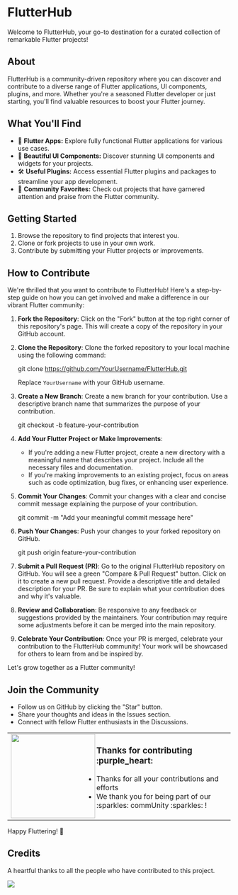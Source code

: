 # FlutterHub

Welcome to FlutterHub, your go-to destination for a curated collection of remarkable Flutter projects!

## About

FlutterHub is a community-driven repository where you can discover and contribute to a diverse range of Flutter applications, UI components, plugins, and more. Whether you're a seasoned Flutter developer or just starting, you'll find valuable resources to boost your Flutter journey.

## What You'll Find

- 📱 **Flutter Apps:** Explore fully functional Flutter applications for various use cases.
- 🎨 **Beautiful UI Components:** Discover stunning UI components and widgets for your projects.
- 🛠️ **Useful Plugins:** Access essential Flutter plugins and packages to streamline your app development.
- 🌟 **Community Favorites:** Check out projects that have garnered attention and praise from the Flutter community.

## Getting Started

1. Browse the repository to find projects that interest you.
2. Clone or fork projects to use in your own work.
3. Contribute by submitting your Flutter projects or improvements.

## How to Contribute


We're thrilled that you want to contribute to FlutterHub! Here's a step-by-step guide on how you can get involved and make a difference in our vibrant Flutter community:

1. **Fork the Repository**: Click on the "Fork" button at the top right corner of this repository's page. This will create a copy of the repository in your GitHub account.

2. **Clone the Repository**: Clone the forked repository to your local machine using the following command:

    git clone https://github.com/YourUsername/FlutterHub.git

    Replace `YourUsername` with your GitHub username.

3. **Create a New Branch**: Create a new branch for your contribution. Use a descriptive branch name that summarizes the purpose of your contribution.

    git checkout -b feature-your-contribution

4. **Add Your Flutter Project or Make Improvements**:

    - If you're adding a new Flutter project, create a new directory with a meaningful name that describes your project. Include all the necessary files and documentation.
    - If you're making improvements to an existing project, focus on areas such as code optimization, bug fixes, or enhancing user experience.

5. **Commit Your Changes**: Commit your changes with a clear and concise commit message explaining the purpose of your contribution.
   
    git commit -m "Add your meaningful commit message here"

6. **Push Your Changes**: Push your changes to your forked repository on GitHub.

    git push origin feature-your-contribution

7. **Submit a Pull Request (PR)**: Go to the original FlutterHub repository on GitHub. You will see a green "Compare & Pull Request" button. Click on it to create a new pull request. Provide a descriptive title and detailed description for your PR. Be sure to explain what your contribution does and why it's valuable.

8. **Review and Collaboration**: Be responsive to any feedback or suggestions provided by the maintainers. Your contribution may require some adjustments before it can be merged into the main repository.

9. **Celebrate Your Contribution**: Once your PR is merged, celebrate your contribution to the FlutterHub community! Your work will be showcased for others to learn from and be inspired by.

Let's grow together as a Flutter community!

## Join the Community

- Follow us on GitHub by clicking the "Star" button.
- Share your thoughts and ideas in the Issues section.
- Connect with fellow Flutter enthusiasts in the Discussions.

<table>
  <tr>
    <td>
    <img align="left" src="https://raw.githubusercontent.com/codinasion/.github/master/assets/octocat.png" width="190">
    <h3>Thanks for contributing :purple_heart:</h3>
    <ul>
      <li>Thanks for all your contributions and efforts</li>
      <li>We thank you for being part of our :sparkles: commUnity :sparkles: !</li>
    </ul>
    <img width="900" height="0">
    </td>
  </tr>
</table>

Happy Fluttering! 🦋

## Credits

A heartful thanks to all the people who have contributed to this project. 


<a href="https://github.com/saty-a/FlutterHub/graphs/contributors">
  <img src="https://contributors-img.web.app/image?repo=saty-a/FlutterHub" />
</a>
